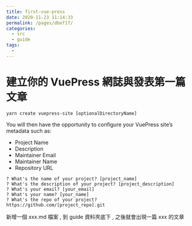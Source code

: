 ```yaml
---
title: first-vue-press
date: 2020-11-23 11:14:33
permalink: /pages/dbef1f/
categories:
  - src
  - guide
tags:
  - 
---
```

# 建立你的 VuePress 網誌與發表第一篇文章

```shell script
yarn create vuepress-site [optionalDirectoryName]
```

You will then have the opportunity to configure your VuePress site’s metadata such as:

- Project Name
- Description
- Maintainer Email
- Maintainer Name
- Repository URL


```shell script
? What's the name of your project? [project_name]
? What's the description of your project? [project_description]
? What's your email? [your_email]
? What's your name? [your_name]
? What's the repo of your project? https://github.com/[project_repo].git
```

新增一個 xxx.md 檔案 , 到 guide 資料夾底下 , 之後就會出現一篇 xxx 的文章